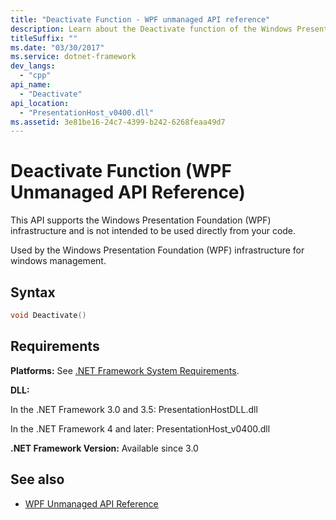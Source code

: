 ```yaml
---
title: "Deactivate Function - WPF unmanaged API reference"
description: Learn about the Deactivate function of the Windows Presentation Foundation (WPF) unmanaged API reference.
titleSuffix: ""
ms.date: "03/30/2017"
ms.service: dotnet-framework
dev_langs:
  - "cpp"
api_name:
  - "Deactivate"
api_location:
  - "PresentationHost_v0400.dll"
ms.assetid: 3e81be16-24c7-4399-b242-6268feaa49d7
---
```

# Deactivate Function (WPF Unmanaged API Reference)

This API supports the Windows Presentation Foundation (WPF) infrastructure and is not intended to be used directly from your code.

Used by the Windows Presentation Foundation (WPF) infrastructure for windows management.

## Syntax

```cpp
void Deactivate()
```

## Requirements

**Platforms:** See [.NET Framework System Requirements](/dotnet/framework/get-started/system-requirements).

**DLL:**

In the .NET Framework 3.0 and 3.5: PresentationHostDLL.dll

In the .NET Framework 4 and later: PresentationHost_v0400.dll

**.NET Framework Version:** Available since 3.0

## See also

- [WPF Unmanaged API Reference](wpf-unmanaged-api-reference.md)
